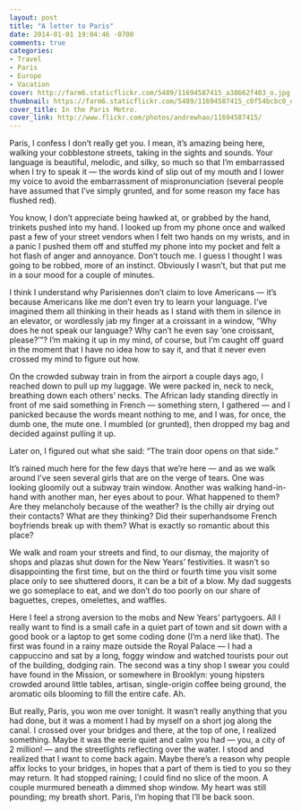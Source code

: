 ```yaml
---
layout: post
title: "A letter to Paris"
date: 2014-01-01 19:04:46 -0700
comments: true
categories: 
- Travel
- Paris
- Europe
- Vacation
cover: http://farm6.staticflickr.com/5489/11694587415_a38662f403_o.jpg
thumbnail: https://farm6.staticflickr.com/5489/11694587415_c0f54bcbc0_q.jpg
cover_title: In the Paris Metro.
cover_link: http://www.flickr.com/photos/andrewhao/11694587415/
---
```


Paris, I confess I don’t really get you. I mean, it’s amazing being here,
walking your cobblestone streets, taking in the sights and sounds. Your
language is beautiful, melodic, and silky, so much so that I’m
embarrassed when I try to speak it — the words kind of slip out of my
mouth and I lower my voice to avoid the embarrassment of
mispronunciation (several people have assumed that I’ve simply grunted,
and for some reason my face has flushed red).

You know, I don’t appreciate being hawked at, or grabbed by the hand,
trinkets pushed into my hand. I looked up from my phone once and walked
past a few of your street vendors when I felt two hands on my wrists,
and in a panic I pushed them off and stuffed my phone into my pocket and
felt a hot flash of anger and annoyance. Don’t touch me. I guess I
thought I was going to be robbed, more of an instinct. Obviously I
wasn’t, but that put me in a sour mood for a couple of minutes.

I think I understand why Parisiennes don’t claim to love Americans —
it’s because Americans like me don’t even try to learn your language.
I’ve imagined them all thinking in their heads as I stand with them in
silence in an elevator, or wordlessly jab my finger at a croissant in a
window, “Why does he not speak our language? Why can’t he even say ‘one
croissant, please?’”? I’m making it up in my mind, of course, but I’m
caught off guard in the moment that I have no idea how to say it, and
that it never even crossed my mind to figure out how.

On the crowded subway train in from the airport a couple days ago, I
reached down to pull up my luggage. We were packed in, neck to neck,
breathing down each others’ necks. The African lady standing directly in
front of me said something in French — something stern, I gathered — and
I panicked because the words meant nothing to me, and I was, for once,
the dumb one, the mute one. I mumbled (or grunted), then dropped my bag
and decided against pulling it up.

Later on, I figured out what she said: “The train door opens on that
side.”

It’s rained much here for the few days that we’re here — and as we walk
around I’ve seen several girls that are on the verge of tears. One was
looking gloomily out a subway train window. Another was walking
hand-in-hand with another man, her eyes about to pour. What happened to
them? Are they melancholy because of the weather? Is the chilly air
drying out their contacts? What are they thinking? Did their
superhandsome French boyfriends break up with them? What is exactly so
romantic about this place?

We walk and roam your streets and find, to our dismay, the majority of
shops and plazas shut down for the New Years’ festivities. It wasn’t so
disappointing the first time, but on the third or fourth time you visit
some place only to see shuttered doors, it can be a bit of a blow. My
dad suggests we go someplace to eat, and we don’t do too poorly on our
share of baguettes, crepes, omelettes, and waffles.

Here I feel a strong aversion to the mobs and New Years’ partygoers. All
I really want to find is a small cafe in a quiet part of town and sit
down with a good book or a laptop to get some coding done (I’m a nerd
like that). The first was found in a rainy maze outside the Royal Palace
— I had a cappuccino and sat by a long, foggy window and watched
tourists pour out of the building, dodging rain. The second was a tiny
shop I swear you could have found in the Mission, or somewhere in
Brooklyn: young hipsters crowded around little tables, artisan,
single-origin coffee being ground, the aromatic oils blooming to fill
the entire cafe. Ah.

But really, Paris, you won me over tonight. It wasn’t really anything
that you had done, but it was a moment I had by myself on a short jog
along the canal. I crossed over your bridges and there, at the top of
one, I realized something. Maybe it was the eerie quiet and calm you had
— you, a city of 2 million! — and the streetlights reflecting over the
water. I stood and realized that I want to come back again. Maybe
there’s a reason why people affix locks to your bridges, in hopes that a
part of them is tied to you so they may return. It had stopped raining;
I could find no slice of the moon. A couple murmured beneath a dimmed
shop window. My heart was still pounding; my breath short. Paris, I’m
hoping that I’ll be back soon.
